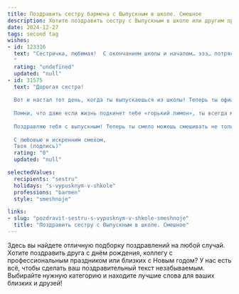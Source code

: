 ```yaml
---
title: Поздравить сестру бармена с Выпускным в школе. Смешное
description: Хотите поздравить сестру с Выпускным в школе или другим праздником? Наш ИИ создаст незабываемое поздравление, а вы обязательно выделитесь среди других.  
date: 2024-12-27
tags: second tag
wishes:
- id: 123316
  text: "Сестричка, любимая!  С окончанием школы и началом… эээ… потрясающей карьеры бармена!  Пусть твой коктейль из жизни будет всегда крепким, вкусным и с щепоткой безумия!  Надеюсь, в твоей \"профессии\" не будет бунтарских клиентов, а только благодарные и щедрые!  Поздравляю с заслуженным отдыхом и  готовься покорять мир шейкером и улыбкой!
  "
  rating: "undefined"
  updated: "null"
- id: 31575
  text: "Дорогая сестра!
  
  Вот и настал тот день, когда ты выпускаешься из школы! Теперь ты официально не просто ученица, а бармен — искусница миксов и королева коктейлей! Желаю, чтобы твоя жизнь была похожа на идеальный шейк: встряхнуть, хорошо перемешать и подавать с искренней улыбкой!
  
  Помни, что даже если жизнь подкинет тебе «горький лимон», ты всегда можешь добавить щепотку сахара и немного мяты, и получится настоящий хит! Пусть на твоём жизненном пути появляются только качественные ингредиенты, а смешивание приключений приносит лишь радость.
  
  Поздравляю тебя с выпускным! Теперь ты смело можешь смешивать не только напитки, но и судьбы! Удачи тебе в новой роли — и помни: важнее всего подавать с любовью!
  
  С любовью и искренним смехом,
  Твоя (подпись)"
  rating: "0"
  updated: "null"

selectedValues:
  recipients: "sestru"
  holidays: "s-vypusknym-v-shkole"
  professions: "barmen"
  style: "smeshnoje"

links:
- slug: "pozdravit-sestru-s-vypusknym-v-shkole-smeshnoje"
  title: "Поздравить сестру с Выпускным в школе. Смешное"
---
```


Здесь вы найдете отличную подборку поздравлений на любой случай. 
Хотите поздравить друга с днём рождения, коллегу с профессиональным праздником или близких с Новым годом? У нас есть всё, чтобы сделать ваш поздравительный текст незабываемым. Выбирайте нужную категорию и находите лучшие слова для ваших близких и друзей!
